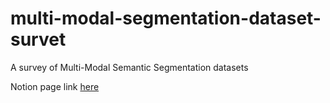 # multi-modal-segmentation-dataset-survet
A survey of Multi-Modal Semantic Segmentation datasets

Notion page link [here](https://harshm121.notion.site/6c54edf1ee8748f89e44b92e72c44f75?v=6eab49ace59840ea8bbd1263aaee826d)
